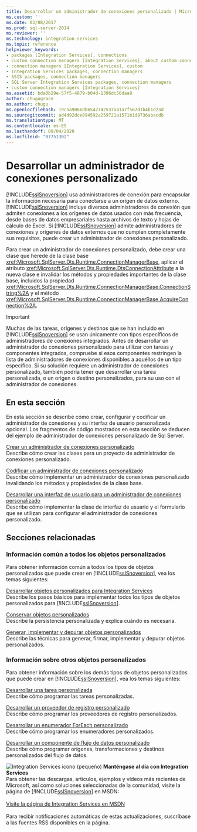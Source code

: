 ```yaml
---
title: Desarrollar un administrador de conexiones personalizado | Microsoft Docs
ms.custom: ''
ms.date: 03/08/2017
ms.prod: sql-server-2014
ms.reviewer: ''
ms.technology: integration-services
ms.topic: reference
helpviewer_keywords:
- packages [Integration Services], connections
- custom connection managers [Integration Services], about custom connection managers
- connection managers [Integration Services], custom
- Integration Services packages, connection managers
- SSIS packages, connection managers
- SQL Server Integration Services packages, connection managers
- custom connection managers [Integration Services]
ms.assetid: bda0b29e-57f5-4879-b04d-1396dc56daa8
author: chugugrace
ms.author: chugu
ms.openlocfilehash: 19c5a9066db6542742537a41a7f567d1b4b1d23d
ms.sourcegitcommit: ad4d92dce894592a259721a1571b1d8736abacdb
ms.translationtype: MT
ms.contentlocale: es-ES
ms.lasthandoff: 08/04/2020
ms.locfileid: "87751302"
---
```

# <a name="developing-a-custom-connection-manager"></a>Desarrollar un administrador de conexiones personalizado
  [!INCLUDE[ssISnoversion](../../../includes/ssisnoversion-md.md)] usa administradores de conexión para encapsular la información necesaria para conectarse a un origen de datos externo. [!INCLUDE[ssISnoversion](../../../includes/ssisnoversion-md.md)] incluye diversos administradores de conexión que admiten conexiones a los orígenes de datos usados con más frecuencia, desde bases de datos empresariales hasta archivos de texto y hojas de cálculo de Excel. Si [!INCLUDE[ssISnoversion](../../../includes/ssisnoversion-md.md)] admite administradores de conexiones y orígenes de datos externos que no cumplen completamente sus requisitos, puede crear un administrador de conexiones personalizado.  
  
 Para crear un administrador de conexiones personalizado, debe crear una clase que herede de la clase base <xref:Microsoft.SqlServer.Dts.Runtime.ConnectionManagerBase>, aplicar el atributo <xref:Microsoft.SqlServer.Dts.Runtime.DtsConnectionAttribute> a la nueva clase e invalidar los métodos y propiedades importantes de la clase base, incluidos la propiedad <xref:Microsoft.SqlServer.Dts.Runtime.ConnectionManagerBase.ConnectionString%2A> y el método <xref:Microsoft.SqlServer.Dts.Runtime.ConnectionManagerBase.AcquireConnection%2A>.  
  
> [!IMPORTANT]  
>  Muchas de las tareas, orígenes y destinos que se han incluido en [!INCLUDE[ssISnoversion](../../../includes/ssisnoversion-md.md)] se usan únicamente con tipos específicos de administradores de conexiones integrados. Antes de desarrollar un administrador de conexiones personalizado para utilizar con tareas y componentes integrados, compruebe si esos componentes restringen la lista de administradores de conexiones disponibles a aquéllos de un tipo específico. Si su solución requiere un administrador de conexiones personalizado, también podría tener que desarrollar una tarea personalizada, o un origen o destino personalizados, para su uso con el administrador de conexiones.  
  
## <a name="in-this-section"></a>En esta sección  
 En esta sección se describe cómo crear, configurar y codificar un administrador de conexiones y su interfaz de usuario personalizada opcional. Los fragmentos de código mostrados en esta sección se deducen del ejemplo de administrador de conexiones personalizado de Sql Server.  
  
 [Crear un administrador de conexiones personalizado](creating-a-custom-connection-manager.md)  
 Describe cómo crear las clases para un proyecto de administrador de conexiones personalizado.  
  
 [Codificar un administrador de conexiones personalizado](coding-a-custom-connection-manager.md)  
 Describe cómo implementar un administrador de conexiones personalizado invalidando los métodos y propiedades de la clase base.  
  
 [Desarrollar una interfaz de usuario para un administrador de conexiones personalizado](developing-a-user-interface-for-a-custom-connection-manager.md)  
 Describe cómo implementar la clase de interfaz de usuario y el formulario que se utilizan para configurar el administrador de conexiones personalizado.  
  
## <a name="related-sections"></a>Secciones relacionadas  
  
### <a name="information-common-to-all-custom-objects"></a>Información común a todos los objetos personalizados  
 Para obtener información común a todos los tipos de objetos personalizados que puede crear en [!INCLUDE[ssISnoversion](../../../includes/ssisnoversion-md.md)], vea los temas siguientes:  
  
 [Desarrollar objetos personalizados para Integration Services](../developing-custom-objects-for-integration-services.md)  
 Describe los pasos básicos para implementar todos los tipos de objetos personalizados para [!INCLUDE[ssISnoversion](../../../includes/ssisnoversion-md.md)].  
  
 [Conservar objetos personalizados](../persisting-custom-objects.md)  
 Describe la persistencia personalizada y explica cuándo es necesaria.  
  
 [Generar, implementar y depurar objetos personalizados](../building-deploying-and-debugging-custom-objects.md)  
 Describe las técnicas para generar, firmar, implementar y depurar objetos personalizados.  
  
### <a name="information-about-other-custom-objects"></a>Información sobre otros objetos personalizados  
 Para obtener información sobre los demás tipos de objetos personalizados que puede crear en [!INCLUDE[ssISnoversion](../../../includes/ssisnoversion-md.md)], vea los temas siguientes:  
  
 [Desarrollar una tarea personalizada](../task/developing-a-custom-task.md)  
 Describe cómo programar las tareas personalizadas.  
  
 [Desarrollar un proveedor de registro personalizado](../log-provider/developing-a-custom-log-provider.md)  
 Describe cómo programar los proveedores de registro personalizados.  
  
 [Desarrollar un enumerador ForEach personalizado](../foreach-enumerator/developing-a-custom-foreach-enumerator.md)  
 Describe cómo programar los enumeradores personalizados.  
  
 [Desarrollar un componente de flujo de datos personalizado](../data-flow/developing-a-custom-data-flow-component.md)  
 Describe cómo programar orígenes, transformaciones y destinos personalizados del flujo de datos.  
  
![Integration Services icono (pequeño)](../../media/dts-16.gif "Icono de Integration Services (pequeño)")  **Manténgase al día con Integration Services**<br /> Para obtener las descargas, artículos, ejemplos y vídeos más recientes de Microsoft, así como soluciones seleccionadas de la comunidad, visite la página de [!INCLUDE[ssISnoversion](../../../includes/ssisnoversion-md.md)] en MSDN:<br /><br /> [Visite la página de Integration Services en MSDN](https://go.microsoft.com/fwlink/?LinkId=136655)<br /><br /> Para recibir notificaciones automáticas de estas actualizaciones, suscríbase a las fuentes RSS disponibles en la página.  
  
  

